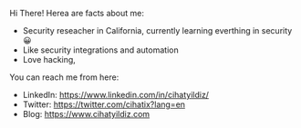 Hi There! Herea are facts about me: 
- Security reseacher in California, currently learning everthing in security :grinning:
- Like security integrations and automation
- Love hacking,

You can reach me from here: 
  - LinkedIn: https://www.linkedin.com/in/cihatyildiz/
  - Twitter: https://twitter.com/cihatix?lang=en
  - Blog: https://www.cihatyildiz.com

